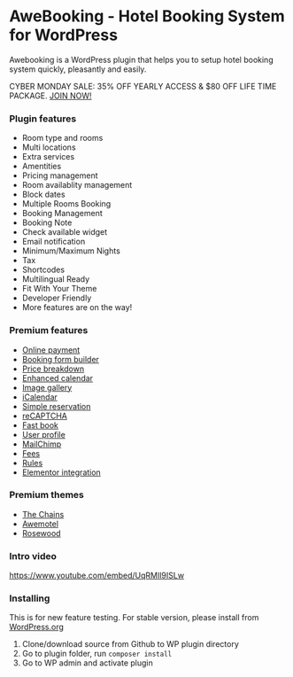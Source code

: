 # AweBooking - Hotel Booking System for WordPress

Awebooking is a WordPress plugin that helps you to setup hotel booking system quickly, pleasantly and easily.

CYBER MONDAY SALE: 35% OFF YEARLY ACCESS & $80 OFF LIFE TIME PACKAGE. [JOIN NOW!](https://awethemes.com/join)

### Plugin features

* Room type and rooms
* Multi locations
* Extra services
* Amentities
* Pricing management
* Room availablity management
* Block dates
* Multiple Rooms Booking
* Booking Management
* Booking Note
* Check available widget
* Email notification
* Minimum/Maximum Nights
* Tax
* Shortcodes
* Multilingual Ready
* Fit With Your Theme
* Developer Friendly
* More features are on the way!

### Premium features

* [Online payment](https://awethemes.com/awebooking/addon/online-payment)
* [Booking form builder](https://awethemes.com/awebooking/addon/booking-form-builder)
* [Price breakdown](https://awethemes.com/awebooking/addon/price-breakdown)
* [Enhanced calendar](https://awethemes.com/awebooking/addon/enhanced-calendar)
* [Image gallery](https://awethemes.com/awebooking/addon/image-gallery)
* [iCalendar](https://awethemes.com/awebooking/addon/icalendar)
* [Simple reservation](https://awethemes.com/awebooking/addon/simple-reservation)
* [reCAPTCHA](https://awethemes.com/awebooking/addon/recaptcha)
* [Fast book](https://awethemes.com/awebooking/addon/fast-book)
* [User profile](https://awethemes.com/awebooking/addon/user-profile)
* [MailChimp](https://awethemes.com/awebooking/addon/mailchimp)
* [Fees](https://awethemes.com/awebooking/addon/fees)
* [Rules](https://awethemes.com/awebooking/addon/rules)
* [Elementor integration](https://wordpress.org/plugins/awebooking-elementor-integration/)

### Premium themes

* [The Chains](https://awethemes.com/themes/the-chains)
* [Awemotel](https://awethemes.com/themes/awemotel)
* [Rosewood](https://awethemes.com/themes/rosewood)

### Intro video

https://www.youtube.com/embed/UqRMIl9ISLw

### Installing

This is for new feature testing. For stable version, please install from [WordPress.org](https://wordpress.org/plugins/awebooking/)

1. Clone/download source from Github to WP plugin directory
2. Go to plugin folder, run `composer install`
3. Go to WP admin and activate plugin